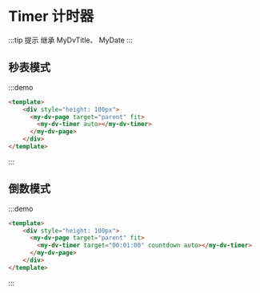 # Timer 计时器

:::tip 提示
继承 <api-link href="dv/my-dv-title">MyDvTitle</api-link>、 <api-link href="components/my-Date">MyDate</api-link>
:::

## 秒表模式

:::demo
```html
<template>
    <div style="height: 100px">
      <my-dv-page target="parent" fit>
        <my-dv-timer auto></my-dv-timer>
      </my-dv-page>
    </div>
</template>
```
:::

## 倒数模式
:::demo
```html
<template>
    <div style="height: 100px">
      <my-dv-page target="parent" fit>
        <my-dv-timer target="00:01:00" countdown auto></my-dv-timer>
      </my-dv-page>
    </div>
</template>
```
:::
